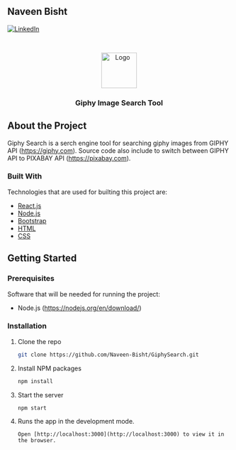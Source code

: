## Naveen Bisht
[![LinkedIn][linkedin-shield]][linkedin-url]

<br />
<p align="center">
  <a href="https://naveen-bisht.github.io/GiphySearch/">
    <img src="images/logo.png" alt="Logo" width="80" height="80">
  </a>

  <h3 align="center">Giphy Image Search Tool</h3>
</p>

## About the Project

Giphy Search is a serch engine tool for searching giphy images from GIPHY API (https://giphy.com). Source code also include to switch between GIPHY API to PIXABAY API (https://pixabay.com).

### Built With

Technologies that are used for builting this project are:
* [React.js](https://reactjs.org/)
* [Node.js](https://nodejs.org/en/)
* [Bootstrap](https://getbootstrap.com)
* [HTML](https://www.w3schools.com/html/)
* [CSS](https://www.w3schools.com/css/)

## Getting Started

### Prerequisites

Software that will be needed for running the project:
* Node.js (https://nodejs.org/en/download/)

### Installation

1. Clone the repo
   ```sh
   git clone https://github.com/Naveen-Bisht/GiphySearch.git
   ```
2. Install NPM packages
   ```sh
   npm install
   ```
3. Start the server
   ```sh
   npm start
   ```
4. Runs the app in the development mode.
   ```
   Open [http://localhost:3000](http://localhost:3000) to view it in the browser.
   ```


[linkedin-shield]: https://img.shields.io/badge/-LinkedIn-black.svg?style=for-the-badge&logo=linkedin&colorB=555
[linkedin-url]: https://www.linkedin.com/in/nbisht7/

